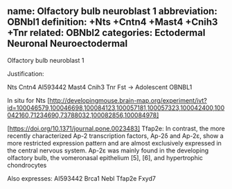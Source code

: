 name: Olfactory bulb neuroblast 1
abbreviation: OBNbl1
definition: +Nts +Cntn4 +Mast4 +Cnih3 +Tnr
related: OBNbl2
categories: Ectodermal Neuronal Neuroectodermal
---

Olfactory bulb neuroblast 1

Justification:

Nts Cntn4 AI593442 Mast4 Cnih3 Tnr Fst -> Adolescent OBNBL1

In situ for Nts [http://developingmouse.brain-map.org/experiment/ivt?id=100046579,100046698,100084123,100057181,100057323,100042400,100042160,71234690,73788032,100082856,100084978]

[https://doi.org/10.1371/journal.pone.0023483]
Tfap2e: In contrast, the more recently characterized Ap-2 transcription factors, Ap-2δ and Ap-2ε, show a more restricted expression pattern and are almost exclusively expressed in the central nervous system. Ap-2ε was mainly found in the developing olfactory bulb, the vomeronasal epithelium [5], [6], and hypertrophic chondrocytes

Also expresses:
AI593442
Brca1
Nebl
Tfap2e
Fxyd7